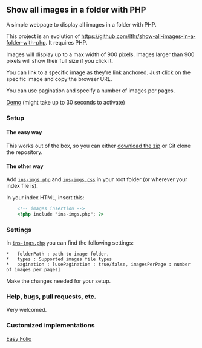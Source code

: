 Show all images in a folder with PHP
------------------------------------

A simple webpage to display all images in a folder with PHP.

This project is an evolution of https://github.com/lthr/show-all-images-in-a-folder-with-php.
It requires PHP.

Images will display up to a max width of 900 pixels. Images larger than 900 pixels will show their full size if you click it.

You can link to a specific image as they're link anchored. Just click on the specific image and copy the browser URL.

You can use pagination and specify a number of images per pages.

[Demo](https://images-in-a-folder-with-php.herokuapp.com/) (might take up to 30 seconds to activate)

### Setup
#### The easy way
This works out of the box, so you can either [download the zip](https://github.com/dvdn/show-all-images-in-a-folder-with-php/archive/master.zip) or Git clone the repository.

#### The other way
Add [`ins-imgs.php`](https://github.com/dvdn/show-all-images-in-a-folder-with-php/blob/master/ins-imgs.php) and [`ins-imgs.css`](https://github.com/dvdn/show-all-images-in-a-folder-with-php/blob/master/ins-imgs.css) in your root folder (or wherever your index file is).

In your index HTML, insert this:

```html
    <!-- images insertion -->
    <?php include "ins-imgs.php"; ?>
```

### Settings
In [`ins-imgs.php`](https://github.com/dvdn/show-all-images-in-a-folder-with-php/blob/master/ins-imgs.php#L15) you can find the following settings:

    *   folderPath : path to image folder,
    *   types : Supported images file types
    *   pagination : [usePagination : true/false, imagesPerPage : number of images per pages]

Make the changes needed for your setup.

### Help, bugs, pull requests, etc.
Very welcomed.

### Customized implementations
[Easy Folio](https://github.com/mikelothar/easy-folio)
